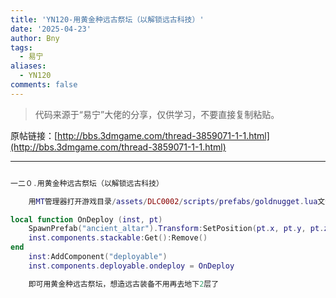 ```yaml
---
title: 'YN120-用黄金种远古祭坛（以解锁远古科技）'
date: '2025-04-23'
author: Bny
tags:
  - 易宁
aliases:
  - YN120
comments: false
---
```


> 代码来源于“易宁”大佬的分享，仅供学习，不要直接复制粘贴。

原帖链接：[http://bbs.3dmgame.com/thread-3859071-1-1.html](http://bbs.3dmgame.com/thread-3859071-1-1.html)

---

```lua  

一二０.用黄金种远古祭坛（以解锁远古科技）	用MT管理器打开游戏目录/assets/DLC0002/scripts/prefabs/goldnugget.lua文件，在inst:AddComponent("inspectable")的下一行插入以下内容：local function OnDeploy (inst, pt)	SpawnPrefab("ancient_altar").Transform:SetPosition(pt.x, pt.y, pt.z)	inst.components.stackable:Get():Remove()end	inst:AddComponent("deployable")	inst.components.deployable.ondeploy = OnDeploy	即可用黄金种远古祭坛，想造远古装备不用再去地下2层了

```  


